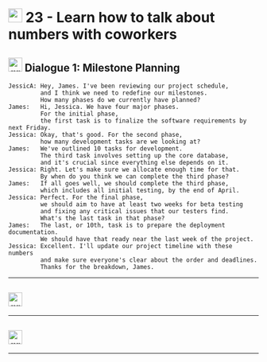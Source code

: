 # <img width="28" height="28" src="https://img.icons8.com/color/28/great-britain.png" alt="great britain"/>  23 - Learn how to talk about numbers with coworkers

## <img width="28" height="28" src="https://img.icons8.com/color/28/great-britain.png" alt="great britain"/> Dialogue 1: Milestone Planning

```
JessicA: Hey, James. I've been reviewing our project schedule,
         and I think we need to redefine our milestones.
         How many phases do we currently have planned?
James:   Hi, Jessica. We have four major phases.
         For the initial phase,
         the first task is to finalize the software requirements by next Friday.
Jessica: Okay, that's good. For the second phase,
         how many development tasks are we looking at?
James:   We've outlined 10 tasks for development.
         The third task involves setting up the core database,
         and it's crucial since everything else depends on it.
Jessica: Right. Let's make sure we allocate enough time for that.
         By when do you think we can complete the third phase?
James:   If all goes well, we should complete the third phase,
         which includes all initial testing, by the end of April.
Jessica: Perfect. For the final phase,
         we should aim to have at least two weeks for beta testing
         and fixing any critical issues that our testers find.
         What's the last task in that phase?
James:   The last, or 10th, task is to prepare the deployment documentation.
         We should have that ready near the last week of the project.
Jessica: Excellent. I'll update our project timeline with these numbers
         and make sure everyone's clear about the order and deadlines.
         Thanks for the breakdown, James.
```


---

## <img width="28" height="28" src="https://img.icons8.com/color/28/great-britain.png" alt="great britain"/> 

---

## <img width="28" height="28" src="https://img.icons8.com/color/28/great-britain.png" alt="great britain"/> 

---
